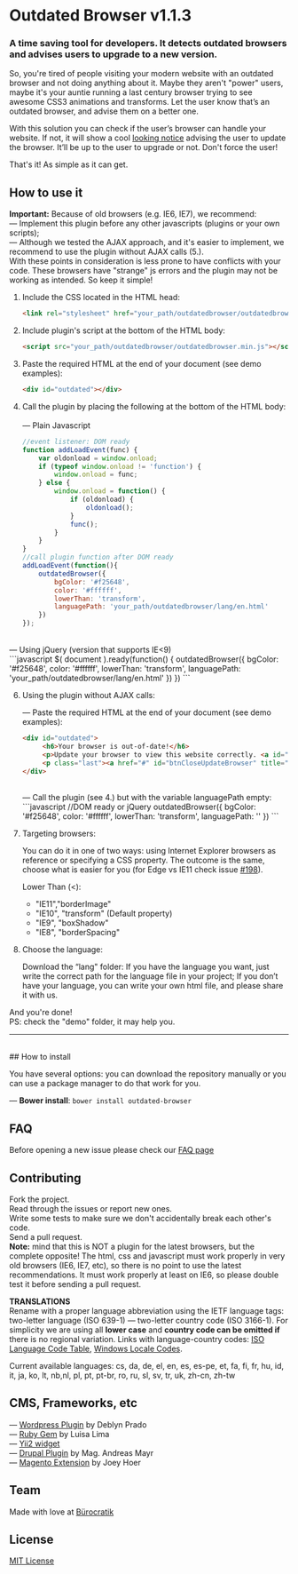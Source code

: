 # Outdated Browser v1.1.3

### A time saving tool for developers. It detects outdated browsers and advises users to upgrade to a new version.

So, you're tired of people visiting your modern website with an outdated browser and not doing anything about it.
Maybe they aren't "power" users, maybe it's your auntie running a last century browser trying to see awesome CSS3 animations and transforms. Let the user know that’s an outdated browser, and advise them on a better one.

With this solution you can check if the user’s browser can handle your website. If not, it will show a cool [looking notice](http://buro.pt/fjgU) advising the user to update the browser. It’ll be up to the user to upgrade or not. Don't force the user!

That's it! As simple as it can get.



## How to use it
**Important:** Because of old browsers (e.g. IE6, IE7), we recommend:
<br>  — Implement this plugin before any other javascripts (plugins or your own scripts); 
<br> — Although we tested the AJAX approach, and it's easier to implement, we recommend to use the plugin without AJAX calls (5.).
<br>With these points in consideration is less prone to have conflicts with your code. These browsers have "strange" js errors and the plugin may not be working as intended. So keep it simple! 

1. Include the CSS located in the HTML head:

    ```html
    <link rel="stylesheet" href="your_path/outdatedbrowser/outdatedbrowser.min.css">
    ```

2. Include plugin's script at the bottom of the HTML body:

    ```html
    <script src="your_path/outdatedbrowser/outdatedbrowser.min.js"></script>
    ```

3. Paste the required HTML at the end of your document (see demo examples):

    ```html
    <div id="outdated"></div>
    ```


4. Call the plugin by placing the following at the bottom of the HTML body:
<br><br>
— Plain Javascript <br>
    ```javascript
    //event listener: DOM ready
    function addLoadEvent(func) {
        var oldonload = window.onload;
        if (typeof window.onload != 'function') {
            window.onload = func;
        } else {
            window.onload = function() {
                if (oldonload) {
                    oldonload();
                }
                func();
            }
        }
    }
    //call plugin function after DOM ready
    addLoadEvent(function(){
        outdatedBrowser({
            bgColor: '#f25648',
            color: '#ffffff',
            lowerThan: 'transform',
            languagePath: 'your_path/outdatedbrowser/lang/en.html'
        })
    });
    ```
<br>
— Using jQuery (version that supports IE&lt;9) <br>
    ```javascript
    $( document ).ready(function() {
        outdatedBrowser({
            bgColor: '#f25648',
            color: '#ffffff',
            lowerThan: 'transform',
            languagePath: 'your_path/outdatedbrowser/lang/en.html'
        })
    })
    ```

6. Using the plugin without AJAX calls:

    — Paste the required HTML at the end of your document (see demo examples):
    ```html
    <div id="outdated">
         <h6>Your browser is out-of-date!</h6>
         <p>Update your browser to view this website correctly. <a id="btnUpdateBrowser" href="http://outdatedbrowser.com/">Update my browser now </a></p>
         <p class="last"><a href="#" id="btnCloseUpdateBrowser" title="Close">&times;</a></p>
    </div>
    ```
    <br>
    — Call the plugin (see 4.) but with the variable languagePath empty:
     ```javascript
    //DOM ready or jQuery
        outdatedBrowser({
            bgColor: '#f25648',
            color: '#ffffff',
            lowerThan: 'transform',
            languagePath: ''
        })
    ```



6. Targeting browsers:

    You can do it in one of two ways: using Internet Explorer browsers as reference or specifying a CSS property. The outcome is the same, choose what is easier for you (for Edge vs IE11 check issue [#198](https://github.com/burocratik/outdated-browser/issues/198)).


    Lower Than (<):
    * "IE11","borderImage"
    * "IE10", "transform" (Default property)
    * "IE9", "boxShadow"
    * "IE8", "borderSpacing"
    

7. Choose the language:

    Download the “lang" folder: If you have the language you want, just write the correct path for the language file in your project; If you don’t have your language, you can write your own html file, and please share it with us.

And you're done!
<br>PS: check the "demo" folder, it may help you.
***

<br>
## How to install

You have several options: you can download the repository manually or you can use a package manager to do that work for you.

— **Bower install**: `bower install outdated-browser`

## FAQ

Before opening a new issue please check our [FAQ page](https://github.com/burocratik/outdated-browser/wiki/FAQ)


## Contributing

Fork the project.
<br>Read through the issues or report new ones.
<br>Write some tests to make sure we don't accidentally break each other's code.
<br>Send a pull request.
<br>**Note:** mind that this is NOT a plugin for the latest browsers, but the complete opposite! The html, css and javascript must work properly in very old browsers (IE6, IE7, etc), so there is no point to use the latest recommendations. It must work properly at least on IE6, so please double test it before sending a pull request.

**TRANSLATIONS** <br>
Rename with a proper language abbreviation using the IETF language tags: two-letter language (ISO 639-1)  — two-letter country code (ISO 3166-1). For simplicity we are using all **lower case** and **country code can be omitted if** there is no regional variation. Links with language-country codes: [ISO Language Code Table](http://www.lingoes.net/en/translator/langcode.htm), [Windows Locale Codes](http://www.science.co.il/Language/Locale-codes.asp).

Current available languages: cs, da, de, el, en, es, es-pe, et, fa, fi, fr, hu, id, it, ja, ko, lt, nb,nl, pl, pt, pt-br, ro, ru, sl, sv, tr, uk, zh-cn, zh-tw

## CMS, Frameworks, etc
— [Wordpress Plugin](https://github.com/deblynprado/wp-outdated-browser) by Deblyn Prado<br>
— [Ruby Gem](https://github.com/luisalima/outdatedbrowser_rails) by Luisa Lima <br>
— [Yii2 widget](http://www.yiiframework.com/extension/yii2-outdated-browser) <br>
— [Drupal Plugin](https://www.drupal.org/sandbox/agoradesign/2369737) by Mag. Andreas Mayr <br>
— [Magento Extension](https://github.com/gaugeinteractive/magento-outdated-browser) by Joey Hoer

## Team

Made with love at [Bürocratik](http://burocratik.com)


## License

[MIT License](http://zenorocha.mit-license.org/)
